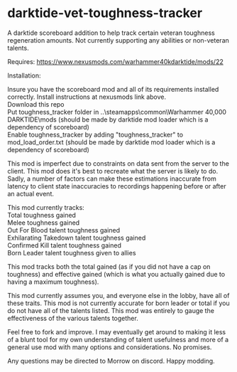 # darktide-vet-toughness-tracker
 
A darktide scoreboard addition to help track certain veteran toughness regeneration amounts. Not currently supporting any abilities or non-veteran talents.

Requires: https://www.nexusmods.com/warhammer40kdarktide/mods/22

Installation:

Insure you have the scoreboard mod and all of its requirements installed correctly. Install instructions at nexusmods link above.  
Download this repo  
Put toughness_tracker folder in ..\steamapps\common\Warhammer 40,000 DARKTIDE\mods (should be made by darktide mod loader which is a dependency of scoreboard)  
Enable toughness_tracker by adding "toughness_tracker" to mod_load_order.txt (should be made by darktide mod loader which is a dependency of scoreboard)  

This mod is imperfect due to constraints on data sent from the server to the client. This mod does it's best to recreate what the server is likely to do. Sadly, a number of factors can make these estimations inaccurate from latency to client state inaccuracies to recordings happening before or after an actual event.

This mod currently tracks:  
Total toughness gained  
Melee toughness gained  
Out For Blood talent toughness gained  
Exhilarating Takedown talent toughness gained  
Confirmed Kill talent toughness gained  
Born Leader talent toughness given to allies  

This mod tracks both the total gained (as if you did not have a cap on toughness) and effective gained (which is what you actually gained due to having a maximum toughness).

This mod currently assumes you, and everyone else in the lobby, have all of these traits. This mod is not currently accurate for born leader or total if you do not have all of the talents listed. This mod was entirely to gauge the effectiveness of the various talents together.

Feel free to fork and improve. I may eventually get around to making it less of a blunt tool for my own understanding of talent usefulness and more of a general use mod with many options and considerations. No promises.

Any questions may be directed to Morrow on discord. Happy modding.
